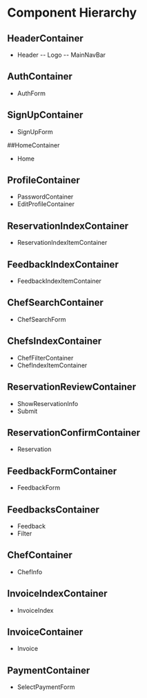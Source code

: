 # Component Hierarchy

## HeaderContainer

- Header
-- Logo
-- MainNavBar

## AuthContainer

- AuthForm

## SignUpContainer

- SignUpForm

##HomeContainer

- Home

## ProfileContainer

- PasswordContainer
- EditProfileContainer

## ReservationIndexContainer

- ReservationIndexItemContainer

## FeedbackIndexContainer

- FeedbackIndexItemContainer

## ChefSearchContainer

- ChefSearchForm

## ChefsIndexContainer

- ChefFilterContainer
- ChefIndexItemContainer

## ReservationReviewContainer

- ShowReservationInfo
- Submit

## ReservationConfirmContainer

- Reservation

## FeedbackFormContainer

- FeedbackForm

## FeedbacksContainer

- Feedback
- Filter

## ChefContainer

- ChefInfo

## InvoiceIndexContainer

- InvoiceIndex

## InvoiceContainer

- Invoice

## PaymentContainer

- SelectPaymentForm
